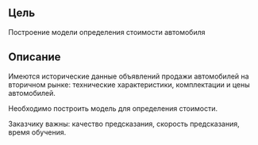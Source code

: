 ## Цель
Построение модели определения стоимости автомобиля

## Описание
Имеются исторические данные объявлений продажи автомобилей на вторичном рынке: технические характеристики, комплектации и цены автомобилей.

Необходимо построить модель для определения стоимости.

Заказчику важны: качество предсказания, скорость предсказания, время обучения.
